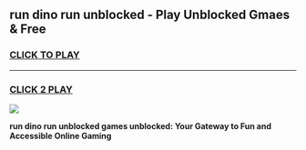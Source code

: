 
## run dino run unblocked - Play Unblocked Gmaes & Free
<h3>
<a href="https://news.freeplayer.one?title=run_dino_run_unblocked&ref=16F">CLICK TO PLAY</a></h3>
<hr>

<h3>
<a href="https://news.freeplayer.one?title=run_dino_run_unblocked&ref=16F">CLICK 2 PLAY</a>
  
</h3>

<a href="https://news.freeplayer.one?title=run_dino_run_unblocked&ref=16F/"><img src="https://clearcache.store/games.png"></a>


**run dino run unblocked games unblocked: Your Gateway to Fun and Accessible Online Gaming**
